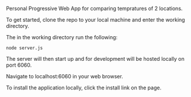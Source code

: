 Personal Progressive Web App for comparing tempratures of 2 locations.

To get started, clone the repo to your local machine and enter the working directory.

The in the working directory run the following:

<code>node server.js</code>
  
The server will then start up and for development will be hosted locally on port 6060.

Navigate to localhost:6060 in your web browser.

To install the application locally, click the install link on the page.
